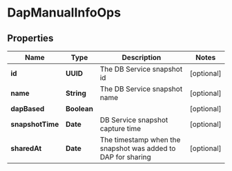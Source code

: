 

# DapManualInfoOps


## Properties

Name | Type | Description | Notes
------------ | ------------- | ------------- | -------------
**id** | **UUID** | The DB Service snapshot id |  [optional]
**name** | **String** | The DB Service snapshot name |  [optional]
**dapBased** | **Boolean** |  |  [optional]
**snapshotTime** | **Date** | DB Service snapshot capture time |  [optional]
**sharedAt** | **Date** | The timestamp when the snapshot was added to DAP for sharing |  [optional]



